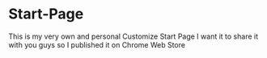 # Start-Page
This is my very own and personal Customize Start Page I want it to share it with you guys so I published it on Chrome Web Store 

